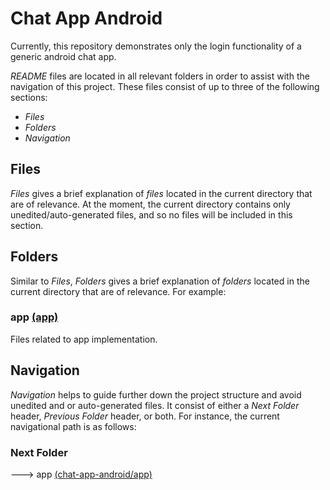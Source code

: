 Chat App Android
================
Currently, this repository demonstrates only the login functionality of a generic android chat app. 

*README* files are located in all relevant folders in order to assist with the navigation of this project. These files consist of up to three of the following sections:

* *Files*
* *Folders*
* *Navigation*

Files
---------------------------------
*Files* gives a brief explanation of *files* located in the current directory that are of relevance. At the moment, the current directory contains only unedited/auto-generated files, and so no files will be included in this section.

Folders
---------------------------------
Similar to *Files*, *Folders* gives a brief explanation of *folders* located in the current directory that are of relevance. For example:

### app [(app)](./app)

Files related to app implementation.

Navigation
---------------------------------
*Navigation* helps to guide further down the project structure and avoid unedited and or auto-generated files. It consist of either a *Next Folder* header, *Previous Folder* header, or both. For instance, the current navigational path is as follows:

### Next Folder

---> app [(chat-app-android/app)](./app)
